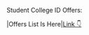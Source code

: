 Student College ID Offers:


|Offers List Is Here|[Link 👇](https://github.com/ShreyamMaity/student-offers)
